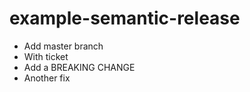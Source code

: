 # example-semantic-release

- Add master branch
- With ticket
- Add a BREAKING CHANGE
- Another fix
